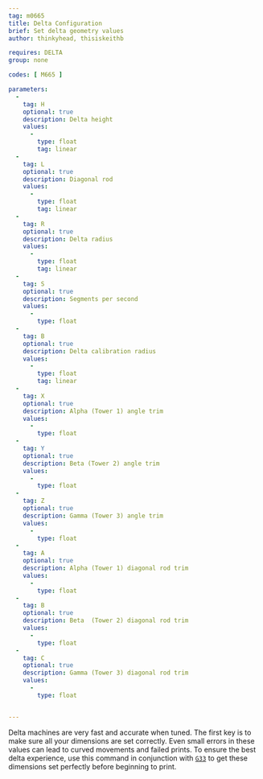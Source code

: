 ```yaml
---
tag: m0665
title: Delta Configuration
brief: Set delta geometry values
author: thinkyhead, thisiskeithb

requires: DELTA
group: none

codes: [ M665 ]

parameters:
  -
    tag: H
    optional: true
    description: Delta height
    values:
      -
        type: float
        tag: linear
  -
    tag: L
    optional: true
    description: Diagonal rod
    values:
      -
        type: float
        tag: linear
  -
    tag: R
    optional: true
    description: Delta radius
    values:
      -
        type: float
        tag: linear
  -
    tag: S
    optional: true
    description: Segments per second
    values:
      -
        type: float
  -
    tag: B
    optional: true
    description: Delta calibration radius
    values:
      -
        type: float
        tag: linear
  -
    tag: X
    optional: true
    description: Alpha (Tower 1) angle trim
    values:
      -
        type: float
  -
    tag: Y
    optional: true
    description: Beta (Tower 2) angle trim
    values:
      -
        type: float
  -
    tag: Z
    optional: true
    description: Gamma (Tower 3) angle trim
    values:
      -
        type: float
  -
    tag: A
    optional: true
    description: Alpha (Tower 1) diagonal rod trim
    values:
      -
        type: float
  -
    tag: B
    optional: true
    description: Beta  (Tower 2) diagonal rod trim
    values:
      -
        type: float
  -
    tag: C
    optional: true
    description: Gamma (Tower 3) diagonal rod trim
    values:
      -
        type: float


---
```


Delta machines are very fast and accurate when tuned. The first key is to make sure all your dimensions are set correctly. Even small errors in these values can lead to curved movements and failed prints. To ensure the best delta experience, use this command in conjunction with [`G33`](/docs/gcode/G033.html) to get these dimensions set perfectly before beginning to print.
